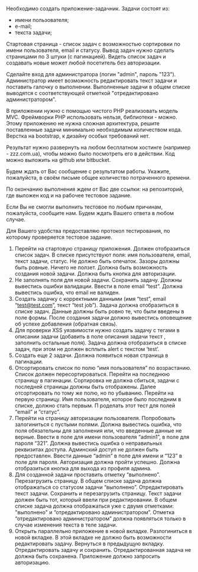 Необходимо создать приложение-задачник.
Задачи состоят из:
- имени пользователя;
- е-mail;
- текста задачи;

Стартовая страница - список задач с возможностью сортировки по имени пользователя, email и статусу. 
Вывод задач нужно сделать страницами по 3 штуки (с пагинацией). 
Видеть список задач и создавать новые может любой посетитель без авторизации.

Сделайте вход для администратора (логин "admin", пароль "123"). 
Администратор имеет возможность редактировать текст задачи и поставить галочку о выполнении. 
Выполненные задачи в общем списке выводятся с соответствующей отметкой "отредактировано администратором".

В приложении нужно с помощью чистого PHP реализовать модель MVC. 
Фреймворки PHP использовать нельзя, библиотеки - можно. 
Этому приложению не нужна сложная архитектура, решите поставленные задачи минимально необходимым количеством кода. 
Верстка на bootstrap, к дизайну особых требований нет.

Результат нужно развернуть на любом бесплатном хостинге (например - zzz.com.ua), чтобы можно было посмотреть его в действии. 
Код можно выложить на github или bitbucket.

Будем ждать от Вас сообщение с результатом работы. Укажите, пожалуйста, в своём письме общее количество потраченного времени.

По окончанию выполнения ждем от Вас две ссылки: на репозиторий, где выложен код и на рабочее тестовое задание.

Если Вы не смогли выполнить тестовое по любым причинам, пожалуйста, сообщите нам. Будем ждать Вашего ответа в любом случае.

Для Вашего удобства предоставляю протокол тестирования, по которому проверяется тестовое задание.
1) Перейти на стартовую страницу приложения. Должен отобразиться список задач. В списке присутствуют поля: 
имя пользователя, email, текст задачи, статус. Не должно быть опечаток. Зазоры должны быть ровные. 
Ничего не ползет. Должна быть возможность создания новой задачи. Должна быть кнопка для авторизации.
2) Не заполнять поля для новой задачи. Сохранить задачу. Должны вывестись ошибки валидации. 
Ввести в поле email “test”. Должна вывестись ошибка, что email не валиден.
3) Создать задачку с корректными данными (имя “test”, email “test@test.com”, текст “test job”). 
Задача должна отобразиться в списке задач. Данные должны быть ровно те, что были введены в поле формы. 
После создания задачи должно вывестись оповещение об успехе добавления (обратная связь).
4) Для проверки XSS уязвимости нужно создать задачу с тегами в описании задачи (добавить в поле описания задачи 
текст <script>alert(‘test’);</script>, заполнить остальные поля). Задача должна отобразиться в списке задач, 
при этом не должен всплыть alert c текстом ‘test’.
5) Создать еще 2 задачи. Должна появиться новая страница в пагинации.
6) Отсортировать список по полю “имя пользователя” по возрастанию. Список должен пересортироваться. 
Перейти на последнюю страницу в пагинации. Сортировка не должна сбиться, задачи с последней страницы должны быть отображены. 
Далее отсортировать по тому же полю, но по убыванию. Перейти на первую страницу. 
Имя пользователя, которое было последним в списке, должно стать первым. П
роделать этот тест для полей “email” и “статус”.
7) Перейти на страницу авторизации пользователя. Попробовать залогиниться с пустыми полями. 
Должна вывестись ошибка, что поля обязательны для заполнения или, что введенные данные не верные. 
Ввести в поле для имени пользователя “admin1”, в поле для пароля “321”. 
Должна вывестись ошибка о неправильных реквизитах доступа. 
Админский доступ не должен быть предоставлен. 
Ввести данные “admin” в поле для имени и “123” в поле для пароля. Авторизация должна пройти успешно. 
Должна отобразиться кнопка для выхода из профиля админа.
8) Для созданной задачи проставить отметку “выполнено”. 
Перезагрузить страницу. В общем списке задача должна отображаться со статусом задачи “выполнено”.
Отредактировать текст задачи. Сохранить и перезагрузить страницу. 
Текст задачи должен быть тот, который ввели при редактировании. 
В общем списке задача должна отображаться уже с двумя отметками: "выполнено" и “отредактировано администратором”. 
Отметка “отредактировано администратором” должна появляться только в случае изменения текста в теле задачи.
9) Открыть параллельно приложение в новой вкладке. Разлогиниться в новой вкладке. 
В этой вкладке не должно быть возможности редактировать задачу. 
Вернуться в предыдущую вкладку. Отредактировать задачу и сохранить. 
Отредактированная задача не должна быть сохранена. 
Приложение должно запросить авторизацию.